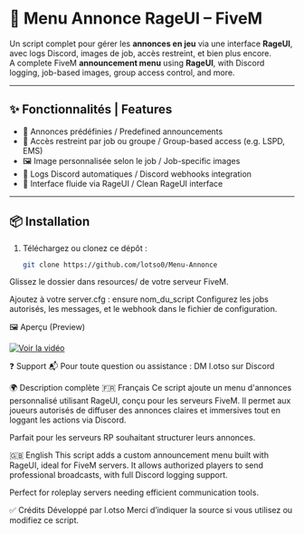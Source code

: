 # 📢 Menu Annonce RageUI – FiveM

Un script complet pour gérer les **annonces en jeu** via une interface **RageUI**, avec logs Discord, images de job, accès restreint, et bien plus encore.  
A complete FiveM **announcement menu** using **RageUI**, with Discord logging, job-based images, group access control, and more.

---

## ✨ Fonctionnalités | Features

- 📢 Annonces prédéfinies / Predefined announcements  
- 🎯 Accès restreint par job ou groupe / Group-based access (e.g. LSPD, EMS)  
- 🖼️ Image personnalisée selon le job / Job-specific images  
- 🧾 Logs Discord automatiques / Discord webhooks integration  
- 🧠 Interface fluide via RageUI / Clean RageUI interface  

---

## 📦 Installation

1. Téléchargez ou clonez ce dépôt :
   ```bash
   git clone https://github.com/lotso0/Menu-Annonce
Glissez le dossier dans resources/ de votre serveur FiveM.

Ajoutez à votre server.cfg :
ensure nom_du_script
Configurez les jobs autorisés, les messages, et le webhook dans le fichier de configuration.

🖼️ Aperçu (Preview)


[![Voir la vidéo](https://img.youtube.com/vi/eXCehKpzRHs/0.jpg)](https://www.youtube.com/watch?v=eXCehKpzRHs)



❓ Support
📬 Pour toute question ou assistance :
DM l.otso sur Discord

🌍 Description complète
🇫🇷 Français
Ce script ajoute un menu d'annonces personnalisé utilisant RageUI, conçu pour les serveurs FiveM. Il permet aux joueurs autorisés de diffuser des annonces claires et immersives tout en loggant les actions via Discord.

Parfait pour les serveurs RP souhaitant structurer leurs annonces.

🇬🇧 English
This script adds a custom announcement menu built with RageUI, ideal for FiveM servers. It allows authorized players to send professional broadcasts, with full Discord logging support.

Perfect for roleplay servers needing efficient communication tools.

✅ Crédits
Développé par l.otso
Merci d’indiquer la source si vous utilisez ou modifiez ce script.
